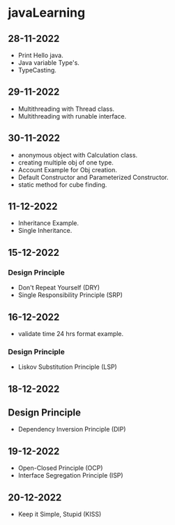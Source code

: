 # javaLearning

## 28-11-2022

- Print Hello java.
- Java variable Type's.
- TypeCasting.

## 29-11-2022

- Multithreading with Thread class.
- Multithreading with runable interface.

## 30-11-2022

- anonymous object  with Calculation class.
- creating multiple obj of one type.
- Account Example for Obj creation.
- Default Constructor and Parameterized Constructor.
- static method for cube finding.

## 11-12-2022
- Inheritance Example.
- Single Inheritance.

## 15-12-2022
### Design Principle
- Don't Repeat Yourself (DRY)
- Single Responsibility Principle (SRP)

## 16-12-2022
- validate time 24 hrs format example.
### Design Principle
- Liskov Substitution Principle (LSP)

## 18-12-2022
## Design Principle
- Dependency Inversion Principle (DIP)

## 19-12-2022
- Open-Closed Principle (OCP)
- Interface Segregation Principle (ISP)

## 20-12-2022
- Keep it Simple, Stupid (KISS)

